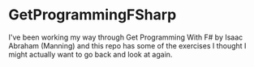 # GetProgrammingFSharp

I've been working my way through Get Programming With F# by Isaac Abraham (Manning) and this repo has some of the exercises I thought I might actually want to go back and look at again.
